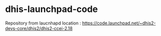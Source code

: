 # dhis-launchpad-code

Repository from laucnhapd location : https://code.launchpad.net/~dhis2-devs-core/dhis2/dhis2-ccei-2.18
